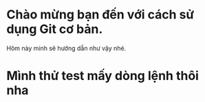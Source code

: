 # Chào mừng bạn đến với cách sử dụng Git cơ bản.
Hôm này minh sẽ hướng dẫn như vậy nhé.
# Mình thử test mấy dòng lệnh thôi nha